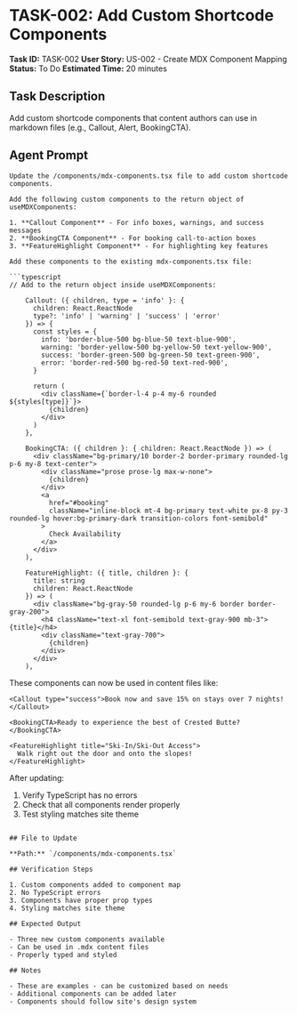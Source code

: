 # TASK-002: Add Custom Shortcode Components

**Task ID:** TASK-002
**User Story:** US-002 - Create MDX Component Mapping
**Status:** To Do
**Estimated Time:** 20 minutes

## Task Description

Add custom shortcode components that content authors can use in markdown files (e.g., Callout, Alert, BookingCTA).

## Agent Prompt

````
Update the /components/mdx-components.tsx file to add custom shortcode components.

Add the following custom components to the return object of useMDXComponents:

1. **Callout Component** - For info boxes, warnings, and success messages
2. **BookingCTA Component** - For booking call-to-action boxes
3. **FeatureHighlight Component** - For highlighting key features

Add these components to the existing mdx-components.tsx file:

```typescript
// Add to the return object inside useMDXComponents:

    Callout: ({ children, type = 'info' }: {
      children: React.ReactNode
      type?: 'info' | 'warning' | 'success' | 'error'
    }) => {
      const styles = {
        info: 'border-blue-500 bg-blue-50 text-blue-900',
        warning: 'border-yellow-500 bg-yellow-50 text-yellow-900',
        success: 'border-green-500 bg-green-50 text-green-900',
        error: 'border-red-500 bg-red-50 text-red-900',
      }

      return (
        <div className={`border-l-4 p-4 my-6 rounded ${styles[type]}`}>
          {children}
        </div>
      )
    },

    BookingCTA: ({ children }: { children: React.ReactNode }) => (
      <div className="bg-primary/10 border-2 border-primary rounded-lg p-6 my-8 text-center">
        <div className="prose prose-lg max-w-none">
          {children}
        </div>
        <a
          href="#booking"
          className="inline-block mt-4 bg-primary text-white px-8 py-3 rounded-lg hover:bg-primary-dark transition-colors font-semibold"
        >
          Check Availability
        </a>
      </div>
    ),

    FeatureHighlight: ({ title, children }: {
      title: string
      children: React.ReactNode
    }) => (
      <div className="bg-gray-50 rounded-lg p-6 my-6 border border-gray-200">
        <h4 className="text-xl font-semibold text-gray-900 mb-3">{title}</h4>
        <div className="text-gray-700">
          {children}
        </div>
      </div>
    ),
````

These components can now be used in content files like:

```mdx
<Callout type="success">Book now and save 15% on stays over 7 nights!</Callout>

<BookingCTA>Ready to experience the best of Crested Butte?</BookingCTA>

<FeatureHighlight title="Ski-In/Ski-Out Access">
  Walk right out the door and onto the slopes!
</FeatureHighlight>
```

After updating:

1. Verify TypeScript has no errors
2. Check that all components render properly
3. Test styling matches site theme

```

## File to Update

**Path:** `/components/mdx-components.tsx`

## Verification Steps

1. Custom components added to component map
2. No TypeScript errors
3. Components have proper prop types
4. Styling matches site theme

## Expected Output

- Three new custom components available
- Can be used in .mdx content files
- Properly typed and styled

## Notes

- These are examples - can be customized based on needs
- Additional components can be added later
- Components should follow site's design system
```
